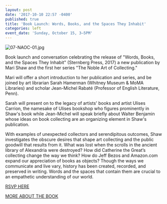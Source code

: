 ```yaml
---
layout: post
date: '2017-10-10 22:57 -0400'
published: true
title: 'Book Launch: Words, Books, and the Spaces They Inhabit'
categories: left
event_date: 'Sunday, October 15, 3–5PM'
---
```

![07-NAOC-01.jpg]({{site.baseurl}}/assets/img/07-NAOC-01.jpg)

Book launch and conversation celebrating the release of "Words, Books, and the Spaces They Inhabit" (Sternberg Press, 2017) a new publication by Mari Shaw and the first her series "The Noble Art of Collecting."

Mari will offer a short introduction to her publication and series, and be joined by art librarian Sarah Hamerman (Whitney Museum & MoMA Libraries) and scholar Jean-Michel Rabaté (Professor of English Literature, Penn).

Sarah will present on to the legacy of artists' books and artist Ulises Carrion, the namesake of Ulises bookshop who figures prominently in Shaw's book while Jean-Michel will speak briefly about Walter Benjamin whose ideas on book collecting are an organizing element in Shaw's publication. 

With examples of unexpected collectors and serendipitous outcomes, Shaw investigates the obscure desires that shape art collecting and the public goodwill that results from it. What was lost when the scrolls in the ancient library of Alexandria were destroyed? How did Catherine the Great’s collecting change the way we think? How do Jeff Bezos and Amazon.com expand our appreciation of books as objects? Though the ways we communicate and live vary, history has been created, recorded, and preserved in writing. Words and the spaces that contain them are crucial to an empathetic understanding of our world.

[RSVP HERE](https://www.facebook.com/events/294418654376928/?active_tab=about)

[MORE ABOUT THE BOOK](http://www.sternberg-press.com/index.php?pageId=1782)
